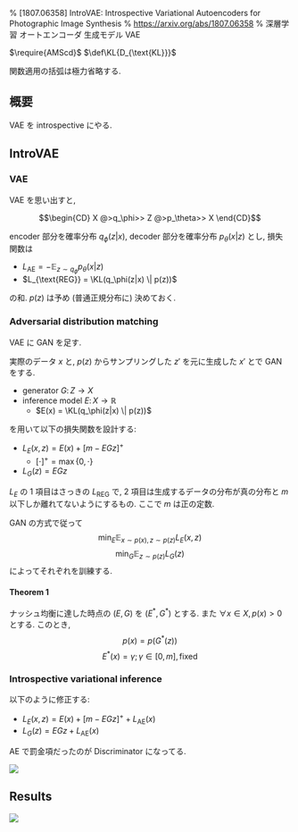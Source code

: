% [1807.06358] IntroVAE: Introspective Variational Autoencoders for Photographic Image Synthesis
% https://arxiv.org/abs/1807.06358
% 深層学習 オートエンコーダ 生成モデル VAE

$\require{AMScd}$
$\def\KL{D_{\text{KL}}}$

関数適用の括弧は極力省略する.

## 概要

VAE を introspective にやる.

## IntroVAE

### VAE

VAE を思い出すと,

$$\begin{CD}
X @>q_\phi>> Z @>p_\theta>> X
\end{CD}$$

encoder 部分を確率分布 $q_\phi(z|x)$,
decoder 部分を確率分布 $p_\theta(x|z)$ とし,
損失関数は

- $L_{\text{AE}} = - \mathbb{E}_{z \sim q_\phi} p_\theta(x|z)$
- $L_{\text{REG}} = \KL(q_\phi(z|x) \| p(z))$

の和.
$p(z)$ は予め (普通正規分布に) 決めておく.

### Adversarial distribution matching

VAE に GAN を足す.

実際のデータ $x$ と,
$p(z)$ からサンプリングした $z'$ を元に生成した $x'$ とで GAN をする.

- generator $G \colon Z \to X$
- inference model $E \colon X \to \mathbb R$
    - $E(x) = \KL(q_\phi(z|x) \| p(z))$

を用いて以下の損失関数を設計する:

- $L_E(x,z) = E(x) + \left[ m - EGz \right]^+$
    - $\left[ \cdot \right]^+ = \max \{ 0, \cdot \}$
- $L_G(z) = EGz$

$L_E$ の 1 項目はさっきの $L_{\text{REG}}$ で, 2 項目は生成するデータの分布が真の分布と $m$ 以下しか離れてないようにするもの.
ここで $m$ は正の定数.

GAN の方式で従って
$$\min_E \mathbb{E}_{x \sim p(x), z \sim p(z)} L_E(x,z)$$
$$\min_G \mathbb{E}_{z \sim p(z)} L_G(z)$$
によってそれぞれを訓練する.

#### Theorem 1

ナッシュ均衡に達した時点の $(E,G)$ を $(E^*, G^*)$ とする.
また $\forall x \in X, p(x) > 0$ とする.
このとき,
$$p(x) = p(G^*(z))$$
$$E^*(x) = \gamma; \gamma \in [0,m], \text{fixed}$$

### Introspective variational inference

以下のように修正する:

- $L_E(x,z) = E(x) + \left[ m - EGz \right]^+ + L_{\text{AE}}(x)$
- $L_G(z) = EGz + L_{\text{AE}}(x)$

AE で罰金項だったのが Discriminator になってる.

![](https://i.imgur.com/sxkwju9.png)

## Results

![](https://i.imgur.com/ozHK9Rp.png)

